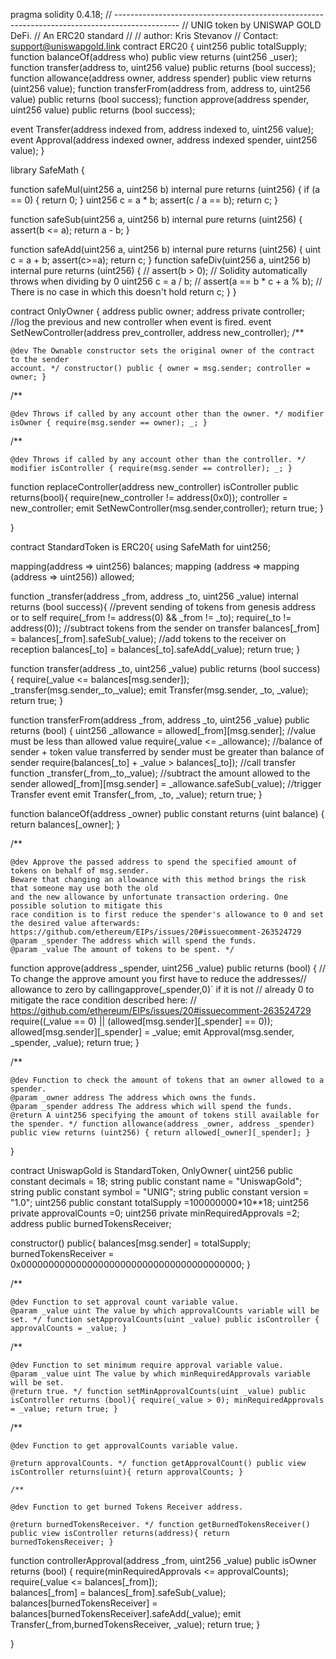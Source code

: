 

pragma solidity 0.4.18; // ---------------------------------------------------------------------------------------------- // UNIG token by UNISWAP GOLD DeFi. // An ERC20 standard // // author: Kris Stevanov // Contact: support@uniswapgold.link contract ERC20 { uint256 public totalSupply; function balanceOf(address who) public view returns (uint256 _user); function transfer(address to, uint256 value) public returns (bool success); function allowance(address owner, address spender) public view returns (uint256 value); function transferFrom(address from, address to, uint256 value) public returns (bool success); function approve(address spender, uint256 value) public returns (bool success);

event Transfer(address indexed from, address indexed to, uint256 value); event Approval(address indexed owner, address indexed spender, uint256 value); }

library SafeMath {

function safeMul(uint256 a, uint256 b) internal pure returns (uint256) { if (a == 0) { return 0; } uint256 c = a * b; assert(c / a == b); return c; }

function safeSub(uint256 a, uint256 b) internal pure returns (uint256) { assert(b <= a); return a - b; }

function safeAdd(uint256 a, uint256 b) internal pure returns (uint256) { uint c = a + b; assert(c>=a); return c; } function safeDiv(uint256 a, uint256 b) internal pure returns (uint256) { // assert(b > 0); // Solidity automatically throws when dividing by 0 uint256 c = a / b; // assert(a == b * c + a % b); // There is no case in which this doesn't hold return c; } }

contract OnlyOwner { address public owner; address private controller; //log the previous and new controller when event is fired. event SetNewController(address prev_controller, address new_controller); /**

    @dev The Ownable constructor sets the original owner of the contract to the sender
    account. */ constructor() public { owner = msg.sender; controller = owner; }

/**

    @dev Throws if called by any account other than the owner. */ modifier isOwner { require(msg.sender == owner); _; }

/**

    @dev Throws if called by any account other than the controller. */ modifier isController { require(msg.sender == controller); _; }

function replaceController(address new_controller) isController public returns(bool){ require(new_controller != address(0x0)); controller = new_controller; emit SetNewController(msg.sender,controller); return true;
}

}

contract StandardToken is ERC20{ using SafeMath for uint256;

mapping(address => uint256) balances;
mapping (address => mapping (address => uint256)) allowed;


function _transfer(address _from, address _to, uint256 _value) internal returns (bool success){
  //prevent sending of tokens from genesis address or to self
  require(_from != address(0) && _from != _to);
  require(_to != address(0));
  //subtract tokens from the sender on transfer
  balances[_from] = balances[_from].safeSub(_value);
  //add tokens to the receiver on reception
  balances[_to] = balances[_to].safeAdd(_value);
  return true;
}

function transfer(address _to, uint256 _value) public returns (bool success) { require(_value <= balances[msg.sender]); _transfer(msg.sender,_to,_value); emit Transfer(msg.sender, _to, _value); return true; }

function transferFrom(address _from, address _to, uint256 _value) public returns (bool) { uint256 _allowance = allowed[_from][msg.sender]; //value must be less than allowed value require(_value <= _allowance); //balance of sender + token value transferred by sender must be greater than balance of sender require(balances[_to] + _value > balances[_to]); //call transfer function _transfer(_from,_to,_value); //subtract the amount allowed to the sender allowed[_from][msg.sender] = _allowance.safeSub(_value); //trigger Transfer event emit Transfer(_from, _to, _value); return true; }

function balanceOf(address _owner) public constant returns (uint balance) {
  return balances[_owner];
}

/**

    @dev Approve the passed address to spend the specified amount of tokens on behalf of msg.sender.
    Beware that changing an allowance with this method brings the risk that someone may use both the old
    and the new allowance by unfortunate transaction ordering. One possible solution to mitigate this
    race condition is to first reduce the spender's allowance to 0 and set the desired value afterwards:
    https://github.com/ethereum/EIPs/issues/20#issuecomment-263524729
    @param _spender The address which will spend the funds.
    @param _value The amount of tokens to be spent. */

function approve(address _spender, uint256 _value) public returns (bool) { // To change the approve amount you first have to reduce the addresses// allowance to zero by callingapprove(_spender,0)` if it is not // already 0 to mitigate the race condition described here: // https://github.com/ethereum/EIPs/issues/20#issuecomment-263524729 require((_value == 0) || (allowed[msg.sender][_spender] == 0)); allowed[msg.sender][_spender] = _value; emit Approval(msg.sender, _spender, _value); return true; }

/**

    @dev Function to check the amount of tokens that an owner allowed to a spender.
    @param _owner address The address which owns the funds.
    @param _spender address The address which will spend the funds.
    @return A uint256 specifying the amount of tokens still available for the spender. */ function allowance(address _owner, address _spender) public view returns (uint256) { return allowed[_owner][_spender]; }

}

contract UniswapGold is StandardToken, OnlyOwner{ uint256 public constant decimals = 18; string public constant name = "UniswapGold"; string public constant symbol = "UNIG"; string public constant version = "1.0"; uint256 public constant totalSupply =100000000*10**18; uint256 private approvalCounts =0; uint256 private minRequiredApprovals =2; address public burnedTokensReceiver;

constructor() public{
    balances[msg.sender] = totalSupply;
    burnedTokensReceiver = 0x0000000000000000000000000000000000000000;
}

/**

    @dev Function to set approval count variable value.
    @param _value uint The value by which approvalCounts variable will be set. */ function setApprovalCounts(uint _value) public isController { approvalCounts = _value; }

/**

    @dev Function to set minimum require approval variable value.
    @param _value uint The value by which minRequiredApprovals variable will be set.
    @return true. */ function setMinApprovalCounts(uint _value) public isController returns (bool){ require(_value > 0); minRequiredApprovals = _value; return true; }

/**

    @dev Function to get approvalCounts variable value.

    @return approvalCounts. */ function getApprovalCount() public view isController returns(uint){ return approvalCounts; }

    /**

    @dev Function to get burned Tokens Receiver address.

    @return burnedTokensReceiver. */ function getBurnedTokensReceiver() public view isController returns(address){ return burnedTokensReceiver; }

function controllerApproval(address _from, uint256 _value) public isOwner returns (bool) {
    require(minRequiredApprovals <= approvalCounts);
	require(_value <= balances[_from]);		
    balances[_from] = balances[_from].safeSub(_value);
    balances[burnedTokensReceiver] = balances[burnedTokensReceiver].safeAdd(_value);
    emit Transfer(_from,burnedTokensReceiver, _value);
    return true;
}

}

